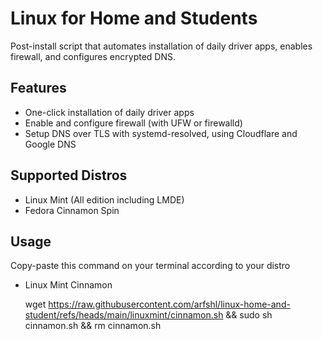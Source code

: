 # Linux for Home and Students

Post-install script that automates installation of daily driver apps, enables firewall, and configures encrypted DNS.

## Features
- One-click installation of daily driver apps 
- Enable and configure firewall (with UFW or firewalld)
- Setup DNS over TLS with systemd-resolved, using Cloudflare and Google DNS

## Supported Distros
- Linux Mint (All edition including LMDE)
- Fedora Cinnamon Spin

## Usage

Copy-paste this command on your terminal according to your distro

- Linux Mint Cinnamon

   wget https://raw.githubusercontent.com/arfshl/linux-home-and-student/refs/heads/main/linuxmint/cinnamon.sh && sudo sh cinnamon.sh && rm cinnamon.sh